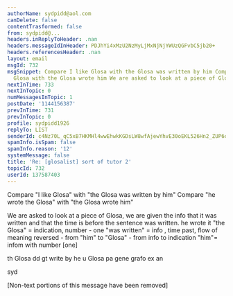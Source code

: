 ```yaml
---
authorName: sydpidd@aol.com
canDelete: false
contentTrasformed: false
from: sydpidd@...
headers.inReplyToHeader: .nan
headers.messageIdInHeader: PDJhYi4xMzU2NzMyLjMxNjNjYWUzQGFvbC5jb20+
headers.referencesHeader: .nan
layout: email
msgId: 732
msgSnippet: Compare I like Glosa with the Glosa was written by him Compare he  wrote  the
  Glosa with the Glosa wrote him We are asked to look at a piece of Glosa,
nextInTime: 733
nextInTopic: 0
numMessagesInTopic: 1
postDate: '1144156387'
prevInTime: 731
prevInTopic: 0
profile: sydpidd1926
replyTo: LIST
senderId: c4Nz70L_qC5xB7HKMHl4wwEhwkKGDsLW8wfAjewYhvE30oEKL526Hn2_ZUP6oVmbFubeHtZM
spamInfo.isSpam: false
spamInfo.reason: '12'
systemMessage: false
title: 'Re: [glosalist] sort of tutor 2'
topicId: 732
userId: 137587403
---
```


Compare "I like Glosa" with "the Glosa was written by him"
Compare "he  wrote  the Glosa" with "the Glosa wrote him" 
 
We are asked to look at a piece of Glosa, we are given the info that it was  
written and that the time is before the sentence was written. 
he wrote  it
"the Glosa" = indication, number - one
"was written" =  info ,  time past, flow of meaning reversed - from "him" to 
"Glosa" - from info to  indication
"him"= infom with number [one]
 

th Glosa dd gt write by he 
u Glosa pa gene grafo ex an 
 
syd


[Non-text portions of this message have been removed]


